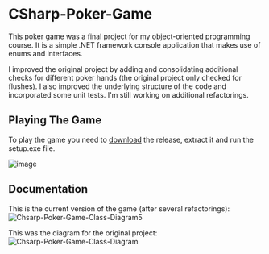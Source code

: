 # CSharp-Poker-Game
This poker game was a final project for my object-oriented programming course. It is a simple .NET framework console application that makes use of enums and interfaces.

I improved the original project by adding and consolidating additional checks for different poker hands (the original project only checked for flushes). I also improved the underlying structure of the code and incorporated some unit tests. I'm still working on additional refactorings.

## Playing The Game 
To play the game you need to [download](https://github.com/asathkumara/CSharp-Poker-Game/releases/download/v2.0/CSharp-Poker-Game-v2.0.zip) the release, extract it and run the setup.exe file. 

![image](https://user-images.githubusercontent.com/28933557/51796736-9803fb00-21ac-11e9-8e1e-3a01bac752eb.png)

## Documentation
This is the current version of the game (after several refactorings):
![Chsarp-Poker-Game-Class-Diagram5](https://user-images.githubusercontent.com/28933557/55282620-de88e980-5304-11e9-91e6-49f511e096c6.JPG)


This was the diagram for the original project:
![Chsarp-Poker-Game-Class-Diagram](https://user-images.githubusercontent.com/28933557/55281347-3e28ca00-52f0-11e9-868b-32f8b7fcfac7.JPG)



